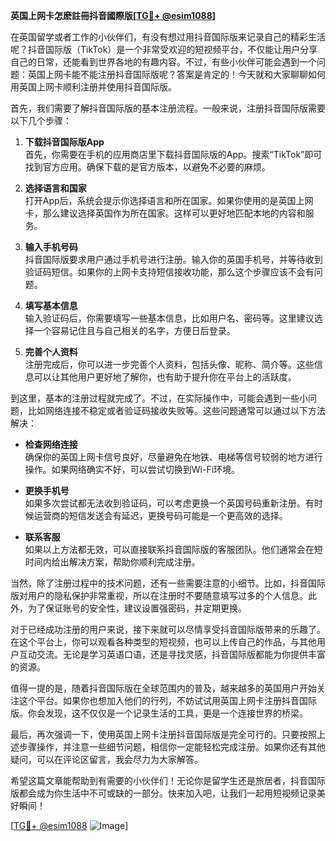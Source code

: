 **英国上网卡怎麽註冊抖音國際版[[TG💪+ @esim1088](https://t.me/s/esim1088)]**

在英国留学或者工作的小伙伴们，有没有想过用抖音国际版来记录自己的精彩生活呢？抖音国际版（TikTok）是一个非常受欢迎的短视频平台，不仅能让用户分享自己的日常，还能看到世界各地的有趣内容。不过，有些小伙伴可能会遇到一个问题：英国上网卡能不能注册抖音国际版呢？答案是肯定的！今天就和大家聊聊如何用英国上网卡顺利注册并使用抖音国际版。

首先，我们需要了解抖音国际版的基本注册流程。一般来说，注册抖音国际版需要以下几个步骤：

1. **下载抖音国际版App**  
   首先，你需要在手机的应用商店里下载抖音国际版的App。搜索“TikTok”即可找到官方应用。确保下载的是官方版本，以避免不必要的麻烦。

2. **选择语言和国家**  
   打开App后，系统会提示你选择语言和所在国家。如果你使用的是英国上网卡，那么建议选择英国作为所在国家。这样可以更好地匹配本地的内容和服务。

3. **输入手机号码**  
   抖音国际版要求用户通过手机号进行注册。输入你的英国手机号，并等待收到验证码短信。如果你的上网卡支持短信接收功能，那么这个步骤应该不会有问题。

4. **填写基本信息**  
   输入验证码后，你需要填写一些基本信息，比如用户名、密码等。这里建议选择一个容易记住且与自己相关的名字，方便日后登录。

5. **完善个人资料**  
   注册完成后，你可以进一步完善个人资料，包括头像、昵称、简介等。这些信息可以让其他用户更好地了解你，也有助于提升你在平台上的活跃度。

到这里，基本的注册过程就完成了。不过，在实际操作中，可能会遇到一些小问题，比如网络连接不稳定或者验证码接收失败等。这些问题通常可以通过以下方法解决：

- **检查网络连接**  
  确保你的英国上网卡信号良好，尽量避免在地铁、电梯等信号较弱的地方进行操作。如果网络确实不好，可以尝试切换到Wi-Fi环境。

- **更换手机号**  
  如果多次尝试都无法收到验证码，可以考虑更换一个英国号码重新注册。有时候运营商的短信发送会有延迟，更换号码可能是一个更高效的选择。

- **联系客服**  
  如果以上方法都无效，可以直接联系抖音国际版的客服团队。他们通常会在短时间内给出解决方案，帮助你顺利完成注册。

当然，除了注册过程中的技术问题，还有一些需要注意的小细节。比如，抖音国际版对用户的隐私保护非常重视，所以在注册时不要随意填写过多的个人信息。此外，为了保证账号的安全性，建议设置强密码，并定期更换。

对于已经成功注册的用户来说，接下来就可以尽情享受抖音国际版带来的乐趣了。在这个平台上，你可以观看各种类型的短视频，也可以上传自己的作品，与其他用户互动交流。无论是学习英语口语，还是寻找灵感，抖音国际版都能为你提供丰富的资源。

值得一提的是，随着抖音国际版在全球范围内的普及，越来越多的英国用户开始关注这个平台。如果你也想加入他们的行列，不妨试试用英国上网卡注册抖音国际版。你会发现，这不仅仅是一个记录生活的工具，更是一个连接世界的桥梁。

最后，再次强调一下，使用英国上网卡注册抖音国际版是完全可行的。只要按照上述步骤操作，并注意一些细节问题，相信你一定能轻松完成注册。如果你还有其他疑问，可以在评论区留言，我会尽力为大家解答。

希望这篇文章能帮助到有需要的小伙伴们！无论你是留学生还是旅居者，抖音国际版都会成为你生活中不可或缺的一部分。快来加入吧，让我们一起用短视频记录美好瞬间！

[[TG💪+ @esim1088](https://t.me/s/esim1088) ![Image](https://i.postimg.cc/4NQfJmqS/Snipaste-2025-05-13-00-14-12.png)]